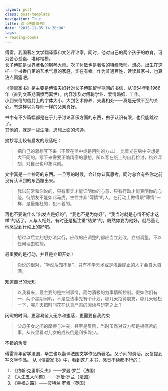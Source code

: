 ```yaml
---
layout: postclass: post-templatenavigation: True
title: 读《傅雷家书》
date: '2015-11-05 14:20:00'
tags:
- reading-books
---
```


傅雷，我国著名文学翻译家和文艺评论家。同时，他对自己的两个孩子的教育，可为苦心孤诣、堪称楷模。  
长子傅聪是世界著名的钢琴大师。次子付敏也是著名的特级教师。想必，出生在这样一个书香门第的艺术气息的家庭，实在有幸。作为普通百姓，读读其家书，也算沾点雨露吧。  

《傅雷家书》是主要是傅雷夫妇针对长子傅聪留学期间的书信，从1954年到1966年（直到文革期间愤而离世）。内容涉及对傅聪学业、爱情婚姻、工作。  
小到来信的信封上的字体大小，大到艺术修养、夫妻相处——真是无微不至的关心。有这样以为导师一样的父亲真好。

书中有不少篇幅都是在于儿子讨论音乐方面的东西，由于认识有限，也只能跳过了。  
其他的，就是一些生活、思想上面的沟通。

摘抄写比较有启发的段落吧： 
>把自己的思想写下来（不管在信中或是用别的方式），比着光在脑中空想是大不同的。写下来需要正确精密的思想，所以写在纸上的自我检讨，格外深刻，对自己也印象深刻。

文字真是一个神奇的东西。一旦写的时候，会让你认真思考，同时总会有些你之前没有认识到的东西蹦出来。

>我以前常和你说的，只有事实才能证明你的心意，只有行动才能表明你的心迹。待朋友不能如此马虎。生性并非“薄情”的人，在行动上做得跟“薄情”一样，是最冤枉的，犯不着的。

再也不要说什么“出发点是好的”，“我也不是为你好”，“我当时就是心情不好才这样”的话了。人与人相处，有时还是挺注重“结果”的。既然你要为他好，就尽量让他感受到行动上的好吧。

>想过以后立刻想办法实行，应改的应调整的都应当立刻改，立刻调整，不以任何理由耽搁。

最重要的是行动，并且是立即开始！

>你说的很对，“学然后知不足”，只有不学无术或是浅尝即止的人才会自大自满。  

知道自己的无知

>以我看来，最主要的是控制事情，而勿消极的为事情所控制。假如你们有一、两个星期闲暇，不是应该事先有个计划，哪几天招待朋友，哪几天轻松一下，哪几天把时间花在认真严肃的阅读与研究之上？

闲暇的时间，更容易坠入无序和堕落，更需要自我约束

>父母子女之间的摩擦与冲突，甚至是反目，当时虽然对双方都是极痛苦的事，从长里看对儿女的成长倒是利多弊少。

不错的角度  

傅雷青年留学法国，毕生也以翻译法国文学作品所著名。父子间的谈话，反复提到写文学作品。 从《傅雷家书》中，看到这几本书，感觉不读都不行的：  
1. 《约翰·克里斯朵夫》——罗曼·罗兰（法国）  
2. 《人生五大问题》——罗曼·罗兰（法国）  
3. 《幸福之路》——波特兰·罗素（英国）  
